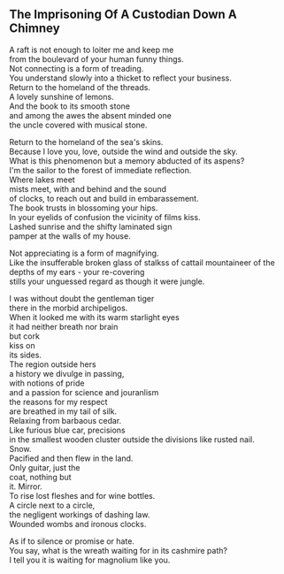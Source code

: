 The Imprisoning Of A Custodian Down A Chimney
---------------------------------------------
A raft is not enough to loiter me and keep me  
from the boulevard of your human funny things.  
Not connecting is a form of treading.  
You understand slowly into a thicket to reflect your business.  
Return to the homeland of the threads.  
A lovely sunshine of lemons.  
And the book to its smooth stone  
and among the awes the absent minded one  
the uncle covered with musical stone.  
  
Return to the homeland of the sea's skins.  
Because I love you, love, outside the wind and outside the sky.  
What is this phenomenon but a memory abducted of its aspens?  
I'm the sailor to the forest of immediate reflection.  
Where lakes meet  
mists meet, with and behind and the sound  
of clocks, to reach out and build in embarassement.  
The book trusts in blossoming your hips.  
In your eyelids of confusion the vicinity of films kiss.  
Lashed sunrise and the shifty laminated sign  
pamper at the walls of my house.  
  
Not appreciating is a form of magnifying.  
Like the insufferable broken glass of stalkss of cattail mountaineer of the depths of my ears - your re-covering  
stills your unguessed regard as though it were jungle.  
  
I was without doubt the gentleman tiger  
there in the morbid archipeligos.  
When it looked me with its warm starlight eyes  
it had neither breath nor brain  
but cork  
kiss on  
its sides.  
The region outside hers  
a history we divulge in passing,  
with notions of pride  
and a passion for science and jouranlism  
the reasons for my respect  
are breathed in my tail of silk.  
Relaxing from barbaous cedar.  
Like furious blue car, precisions  
in the smallest wooden cluster outside the divisions like rusted nail.  
Snow.  
Pacified and then flew in the land.  
Only guitar, just the  
coat, nothing but  
it. Mirror.  
To rise lost fleshes and for wine bottles.  
A circle next to a circle,  
the negligent workings of dashing law.  
Wounded wombs and ironous clocks.  
  
As if to silence or promise or hate.  
You say, what is the wreath waiting for in its cashmire path?  
I tell you it is waiting for magnolium like you.  
